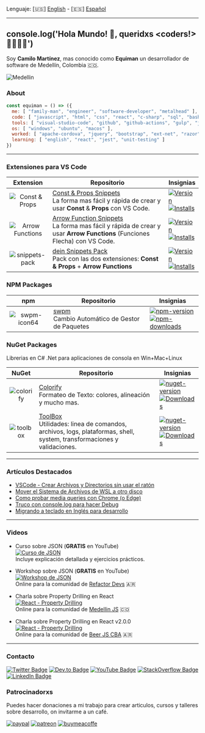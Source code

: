 Lenguaje: [🇺🇸] [English](README.md) - [🇪🇸] [Español](README-ES.md)

---

## console.log('Hola Mundo! 👋, queridxs <coders!> 👩‍💻👨‍💻') 

Soy **Camilo Martínez**, mas conocido como **Equiman** un desarrollador de software de Medellín, Colombia 🇨🇴.

![Medellin](https://user-images.githubusercontent.com/933393/164779706-9434093e-61cd-4e6e-86a9-5c23ec90b1b1.png)

### About

```javascript
const equiman = () => ({
  me: [ "family-man", "engineer", "software-developer", "metalhead" ],
  code: [ "javascript", "html", "css", "react", "c-sharp", "sql", "bash", "batch" ],
  tools: [ "visual-studio-code", "github", "github-actions", "gulp", "jenkins", "gimp", "sonar-qube" ],
  os: [ "windows", "ubuntu", "macos" ],
  worked: [ "apache-cordova", "jquery", "bootstrap", "ext-net", "razor", "sql-server", "mysql", "excel-vba"],
  learning: [ "english", "react", "jest", "unit-testing" ]
})
```

---

### Extensiones para VS Code 

| Extension | Repositorio | Insignias |
| :-------: | ----------- | --------- |
| ![Const & Props](https://user-images.githubusercontent.com/933393/164782988-9ff75d92-1bae-44e6-adca-1edf8edfea0f.png) | [Const & Props Snippets](https://github.com/deinsoftware/vscode-const-props-snippets)<br/>La forma mas fácil y rápida de crear y usar **Const** & **Props** con VS Code. | [![Version](https://vsmarketplacebadge.apphb.com/version/deinsoftware.const-props-snippets.svg?color=blue&label=version)](https://marketplace.visualstudio.com/items?itemName=deinsoftware.const-props-snippets)<br/>[![Installs](https://vsmarketplacebadge.apphb.com/installs/deinsoftware.const-props-snippets.svg)](https://marketplace.visualstudio.com/items?itemName=deinsoftware.const-props-snippets) |
| ![Arrow Functions](https://user-images.githubusercontent.com/933393/164782117-80a63fa8-a1d7-4980-b978-ec3fbdaf2c1d.png) | [Arrow Function Snippets](https://github.com/deinsoftware/vscode-arrow-snippets)<br/>La forma mas fácil y rápida de crear y usar **Arrow Functions** (Funciones Flecha) con VS Code. | [![Version](https://vsmarketplacebadge.apphb.com/version/deinsoftware.arrow-function-snippets.svg?color=blue&label=version)](https://marketplace.visualstudio.com/items?itemName=deinsoftware.arrow-function-snippets)<br/>[![Installs](https://vsmarketplacebadge.apphb.com/installs/deinsoftware.arrow-function-snippets.svg)](https://marketplace.visualstudio.com/items?itemName=deinsoftware.arrow-function-snippets) |
| ![snippets-pack](https://user-images.githubusercontent.com/933393/166967987-bc51de54-0d57-45b0-a6cb-56acc260a244.png) | [dein Snippets Pack](https://github.com/deinsoftware/vscode-dein-snippets-pack)<br/>Pack con las dos extensiones: **Const & Props** + **Arrow Functions** | [![Version](https://vsmarketplacebadge.apphb.com/version/deinsoftware.dein-snippets-pack.svg?color=blue&label=version)](https://marketplace.visualstudio.com/items?itemName=deinsoftware.dein-snippets-pack)<br/>[![Installs](https://vsmarketplacebadge.apphb.com/installs/deinsoftware.dein-snippets-pack.svg)](https://marketplace.visualstudio.com/items?itemName=deinsoftware.dein-snippets-pack) |

### NPM Packages

| npm | Repositorio | Insignias |
| :---: | --------- | --------- |
| ![swpm-icon64](https://raw.githubusercontent.com/deinsoftware/swpm/main/.github/icons/icon_64.png) | [swpm](https://github.com/deinsoftware/swpm)<br/>Cambio Automático de Gestor de Paquetes | [![npm-version](https://img.shields.io/npm/v/swpm.svg?color=blue)](https://www.npmjs.com/package/swpm)<br/>[![npm-downloads](https://img.shields.io/npm/dt/swpm)](https://www.npmjs.com/package/swpm) |

### NuGet Packages

Librerias en C# .Net para aplicaciones de consola en Win+Mac+Linux

| NuGet | Repositorio | Insignias |
| :---: | ----------- | --------- |
| ![colorify](https://user-images.githubusercontent.com/933393/164784579-1596124e-74ae-4860-ae23-1e0e87b8c7c6.png) | [Colorify](https://github.com/deinsoftware/colorify)<br/>Formateo de Texto: colores, alineación y mucho mas. | [![nuget-version](https://img.shields.io/nuget/v/dein.Colorify.svg)](https://www.nuget.org/packages/dein.Colorify/)<br/>[![Downloads](https://img.shields.io/nuget/dt/dein.Colorify.svg)](https://www.nuget.org/packages/dein.Colorify/) |
| ![toolbox](https://user-images.githubusercontent.com/933393/164784586-6e03917e-1ebe-448b-baad-f147d265c3d3.png) | [ToolBox](https://github.com/deinsoftware/toolbox)<br/>Utilidades: linea de comandos, archivos, logs, plataformas, shell, system, transformaciones y validaciones. | [![nuget-version](https://img.shields.io/nuget/v/dein.ToolBox.svg)](https://www.nuget.org/packages/dein.ToolBox/)<br/>[![Downloads](https://img.shields.io/nuget/dt/dein.Toolbox.svg)](https://www.nuget.org/packages/dein.Toolbox/) |

---

### Artículos Destacados

- [VSCode - Crear Archivos y Directorios sin usar el ratón](https://dev.to/equimancho/vscode-crear-archivos-y-directorios-sin-usar-el-raton-1c19)
- [Mover el Sistema de Archivos de WSL a otro disco](https://dev.to/equimancho/mover-el-sistema-de-archivos-de-wsl-a-otro-disco-3fbi)
- [Como probar media queries con Chrome (o Edge)](https://dev.to/equimancho/como-probar-media-queries-con-chrome-4kb5)
- [Truco con console.log para hacer Debug](https://dev.to/equimancho/truco-con-console-log-para-hacer-debug-9j2)
- [Migrando a teclado en Inglés para desarrollo](https://dev.to/equimancho/migrando-a-teclado-en-ingles-para-desarrollo-a91)

---

### Videos

- Curso sobre JSON (**GRATIS** en YouTube)  
[![Curso de JSON](https://img.youtube.com/vi/JJFXgEpcGbg/mqdefault.jpg)](https://www.youtube.com/playlist?list=PLrDTf5qnZdEAiHO19QB9hq5QXAef1h8oY)  
Incluye explicación detallada y ejercicios prácticos.

- Workshop sobre JSON (**GRATIS** en YouTube)  
[![Workshop de JSON](https://img.youtube.com/vi/draXtq0gTrM/mqdefault.jpg)](https://www.youtube.com/playlist?list=PLrDTf5qnZdEDF1wXZjpJGfIf82r0Z_Meb)  
Online para la comunidad de [Refactor Devs](https://twitter.com/refactordevs) 🇦🇷

- Charla sobre Property Drilling en React  
[![React - Property Drilling](https://img.youtube.com/vi/awe9W4EbJXo/mqdefault.jpg)](https://www.youtube.com/watch?v=awe9W4EbJXo)  
Online para la comunidad de [Medellin JS](https://medellinjs.org/) 🇨🇴

- Charla sobre Property Drilling en React v2.0.0  
[![React - Property Drilling](https://img.youtube.com/vi/8dNgfqFmuw0/mqdefault.jpg)](https://youtu.be/8dNgfqFmuw0?t=5269)  
Online para la comunidad de [Beer JS CBA](https://www.beerjscba.com/) 🇦🇷

---

### Contacto

[![Twitter Badge](https://img.shields.io/badge/-@equiman-gray?style=flat&labelColor=1DA1F2&logo=twitter&logoColor=white&link=https://twitter.com/equiman)](https://twitter.com/equiman)
[![Dev.to Badge](https://img.shields.io/badge/-@equiman-gray?style=flat&labelColor=0A0A0A&logo=devdotto&logoColor=white&link=https://dev.to/equiman)](https://dev.to/equiman)
[![YouTube Badge](https://img.shields.io/badge/-@equimancho-gray?style=flat&labelColor=FF0000&logo=youtube&logoColor=white&link=https://youtube.com/c//equimancho)](https://youtube.com/c//equimancho)
[![StackOverflow Badge](https://img.shields.io/badge/-@equiman-gray?style=flat&labelColor=FE7A16&logo=stackoverflow&logoColor=white&link=https://stackoverflow.com/story/equiman)](https://stackoverflow.com/users/812915)
[![LinkedIn Badge](https://img.shields.io/badge/-@equiman-gray?style=flat&labelColor=0077B5&logo=linkedin&logoColor=white&link=https://linkedin.com/in/equiman)](https://linkedin.com/in/equiman)

### Patrocinadorxs

Puedes hacer donaciones a mi trabajo para crear articulos, cursos y talleres sobre desarrollo, on invitarme a un café.

[![paypal](https://img.shields.io/badge/-PayPal-gray?style=flat&labelColor=00457C&logo=paypal&logoColor=white&link=https://paypal.me/equiman/3)](https://paypal.me/equiman/3)
[![patreon](https://img.shields.io/badge/-Patreon-gray?style=flat&labelColor=052d49&logo=patreon&logoColor=F96854&link=https://patreon.com/equiman)](https://patreon.com/equiman)
[![buymeacoffe](https://img.shields.io/badge/-Buy%20Me%20A%20Coffee-gray?style=flat&labelColor=FF813F&logo=buy-me-a-coffee&logoColor=white&link=https://buymeacoff.ee/equiman)](https://www.buymeacoffee.com/equiman)
